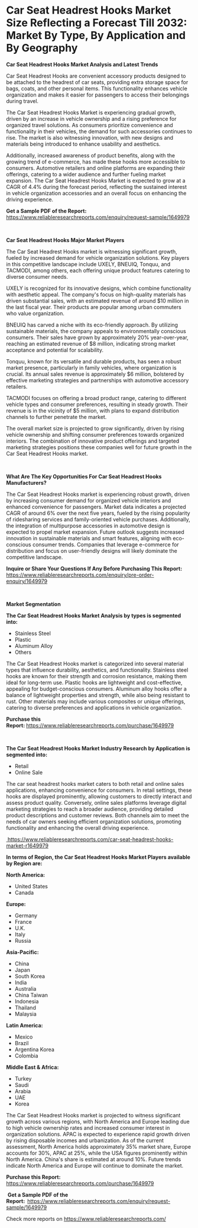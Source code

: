 <p><h1>Car Seat Headrest Hooks Market Size Reflecting a Forecast Till 2032: Market By Type, By Application and By Geography</h1></p><p><strong>Car Seat Headrest Hooks Market Analysis and Latest Trends</strong></p>
<p><p>Car Seat Headrest Hooks are convenient accessory products designed to be attached to the headrest of car seats, providing extra storage space for bags, coats, and other personal items. This functionality enhances vehicle organization and makes it easier for passengers to access their belongings during travel.</p><p>The Car Seat Headrest Hooks Market is experiencing gradual growth, driven by an increase in vehicle ownership and a rising preference for organized travel solutions. As consumers prioritize convenience and functionality in their vehicles, the demand for such accessories continues to rise. The market is also witnessing innovation, with new designs and materials being introduced to enhance usability and aesthetics.</p><p>Additionally, increased awareness of product benefits, along with the growing trend of e-commerce, has made these hooks more accessible to consumers. Automotive retailers and online platforms are expanding their offerings, catering to a wider audience and further fueling market expansion. The Car Seat Headrest Hooks Market is expected to grow at a CAGR of 4.4% during the forecast period, reflecting the sustained interest in vehicle organization accessories and an overall focus on enhancing the driving experience.</p></p>
<p><strong>Get a Sample PDF of the Report:&nbsp;</strong> <a href="https://www.reliableresearchreports.com/enquiry/request-sample/1649979?utm_campaign=2119&utm_medium=2&utm_source=Github&utm_content=ia&utm_term=06022025&utm_id=car-seat-headrest-hooks">https://www.reliableresearchreports.com/enquiry/request-sample/1649979</a></p>
<p>&nbsp;</p>
<p><strong>Car Seat Headrest Hooks Major Market Players</strong></p>
<p><p>The Car Seat Headrest Hooks market is witnessing significant growth, fueled by increased demand for vehicle organization solutions. Key players in this competitive landscape include UXELY, BNEUIQ, Tonquu, and TACMODI, among others, each offering unique product features catering to diverse consumer needs.</p><p>UXELY is recognized for its innovative designs, which combine functionality with aesthetic appeal. The company's focus on high-quality materials has driven substantial sales, with an estimated revenue of around $10 million in the last fiscal year. Their products are popular among urban commuters who value organization.</p><p>BNEUIQ has carved a niche with its eco-friendly approach. By utilizing sustainable materials, the company appeals to environmentally conscious consumers. Their sales have grown by approximately 20% year-over-year, reaching an estimated revenue of $8 million, indicating strong market acceptance and potential for scalability.</p><p>Tonquu, known for its versatile and durable products, has seen a robust market presence, particularly in family vehicles, where organization is crucial. Its annual sales revenue is approximately $6 million, bolstered by effective marketing strategies and partnerships with automotive accessory retailers.</p><p>TACMODI focuses on offering a broad product range, catering to different vehicle types and consumer preferences, resulting in steady growth. Their revenue is in the vicinity of $5 million, with plans to expand distribution channels to further penetrate the market.</p><p>The overall market size is projected to grow significantly, driven by rising vehicle ownership and shifting consumer preferences towards organized interiors. The combination of innovative product offerings and targeted marketing strategies positions these companies well for future growth in the Car Seat Headrest Hooks market.</p></p>
<p>&nbsp;</p>
<p><strong>What Are The Key Opportunities For Car Seat Headrest Hooks Manufacturers?</strong></p>
<p><p>The Car Seat Headrest Hooks market is experiencing robust growth, driven by increasing consumer demand for organized vehicle interiors and enhanced convenience for passengers. Market data indicates a projected CAGR of around 6% over the next five years, fueled by the rising popularity of ridesharing services and family-oriented vehicle purchases. Additionally, the integration of multipurpose accessories in automotive design is expected to propel market expansion. Future outlook suggests increased innovation in sustainable materials and smart features, aligning with eco-conscious consumer trends. Companies that leverage e-commerce for distribution and focus on user-friendly designs will likely dominate the competitive landscape.</p></p>
<p><strong>Inquire or Share Your Questions If Any Before Purchasing This Report:</strong> <a href="https://www.reliableresearchreports.com/enquiry/pre-order-enquiry/1649979?utm_campaign=2119&utm_medium=2&utm_source=Github&utm_content=ia&utm_term=06022025&utm_id=car-seat-headrest-hooks">https://www.reliableresearchreports.com/enquiry/pre-order-enquiry/1649979</a></p>
<p>&nbsp;</p>
<p><strong>Market Segmentation</strong></p>
<p><strong>The Car Seat Headrest Hooks Market Analysis by types is segmented into:</strong></p>
<p><ul><li>Stainless Steel</li><li>Plastic</li><li>Aluminum Alloy</li><li>Others</li></ul></p>
<p><p>The Car Seat Headrest Hooks market is categorized into several material types that influence durability, aesthetics, and functionality. Stainless steel hooks are known for their strength and corrosion resistance, making them ideal for long-term use. Plastic hooks are lightweight and cost-effective, appealing for budget-conscious consumers. Aluminum alloy hooks offer a balance of lightweight properties and strength, while also being resistant to rust. Other materials may include various composites or unique offerings, catering to diverse preferences and applications in vehicle organization.</p></p>
<p><strong>Purchase this Report:&nbsp;</strong><a href="https://www.reliableresearchreports.com/purchase/1649979?utm_campaign=2119&utm_medium=2&utm_source=Github&utm_content=ia&utm_term=06022025&utm_id=car-seat-headrest-hooks">https://www.reliableresearchreports.com/purchase/1649979</a></p>
<p>&nbsp;</p>
<p><strong>The Car Seat Headrest Hooks Market Industry Research by Application is segmented into:</strong></p>
<p><ul><li>Retail</li><li>Online Sale</li></ul></p>
<p><p>The car seat headrest hooks market caters to both retail and online sales applications, enhancing convenience for consumers. In retail settings, these hooks are displayed prominently, allowing customers to directly interact and assess product quality. Conversely, online sales platforms leverage digital marketing strategies to reach a broader audience, providing detailed product descriptions and customer reviews. Both channels aim to meet the needs of car owners seeking efficient organization solutions, promoting functionality and enhancing the overall driving experience.</p></p>
<p><a href="https://www.reliableresearchreports.com/car-seat-headrest-hooks-market-r1649979?utm_campaign=2119&utm_medium=2&utm_source=Github&utm_content=ia&utm_term=06022025&utm_id=car-seat-headrest-hooks">&nbsp;https://www.reliableresearchreports.com/car-seat-headrest-hooks-market-r1649979</a></p>
<p><strong>In terms of Region, the Car Seat Headrest Hooks Market Players available by Region are:</strong></p>
<p>
    <p> <strong> North America: </strong>
        <ul>
            <li>United States</li>
            <li>Canada</li>
        </ul>
        </p> 
    <p> <strong> Europe: </strong>
        <ul>
            <li>Germany</li>
            <li>France</li>
            <li>U.K.</li>
            <li>Italy</li>
            <li>Russia</li>
        </ul>
        </p> 
    <p> <strong> Asia-Pacific: </strong>
        <ul>
            <li>China</li>
            <li>Japan</li>
            <li>South Korea</li>
            <li>India</li>
            <li>Australia</li>
            <li>China Taiwan</li>
            <li>Indonesia</li>
            <li>Thailand</li>
            <li>Malaysia</li>
        </ul>
        </p> 
    <p> <strong> Latin America: </strong>
        <ul>
            <li>Mexico</li>
            <li>Brazil</li>
            <li>Argentina Korea</li>
            <li>Colombia</li>
        </ul>
        </p> 
    <p> <strong> Middle East & Africa: </strong>
        <ul>
            <li>Turkey</li>
            <li>Saudi</li>
            <li>Arabia</li>
            <li>UAE</li>
            <li>Korea</li>
        </ul>
    </p>
    </p>
<p><p>The Car Seat Headrest Hooks market is projected to witness significant growth across various regions, with North America and Europe leading due to high vehicle ownership rates and increased consumer interest in organization solutions. APAC is expected to experience rapid growth driven by rising disposable incomes and urbanization. As of the current assessment, North America holds approximately 35% market share, Europe accounts for 30%, APAC at 25%, while the USA figures prominently within North America. China's share is estimated at around 10%. Future trends indicate North America and Europe will continue to dominate the market.</p></p>
<p><strong>Purchase this Report: </strong><a href="https://www.reliableresearchreports.com/purchase/1649979?utm_campaign=2119&utm_medium=2&utm_source=Github&utm_content=ia&utm_term=06022025&utm_id=car-seat-headrest-hooks">https://www.reliableresearchreports.com/purchase/1649979</a></p>
<p>&nbsp;<strong>Get a Sample PDF of the Report:&nbsp;&nbsp;</strong><a href="https://www.reliableresearchreports.com/enquiry/request-sample/1649979?utm_campaign=2119&utm_medium=2&utm_source=Github&utm_content=ia&utm_term=06022025&utm_id=car-seat-headrest-hooks">https://www.reliableresearchreports.com/enquiry/request-sample/1649979</a></p>
<p><strong></strong></p>
<p>Check more reports on <a href="https://www.reliableresearchreports.com/?utm_campaign=2119&utm_medium=2&utm_source=Github&utm_content=ia&utm_term=06022025&utm_id=car-seat-headrest-hooks">https://www.reliableresearchreports.com/</a></p>